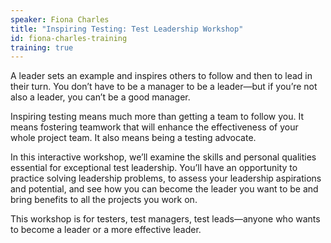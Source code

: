 ```yaml
---
speaker: Fiona Charles
title: "Inspiring Testing: Test Leadership Workshop"
id: fiona-charles-training
training: true
---
```


A leader sets an example and inspires others to follow and then to lead in their turn. You don’t have to be a manager to be a leader—but if you’re not also a leader, you can’t be a good manager.

Inspiring testing means much more than getting a team to follow you. It means fostering teamwork that will enhance the effectiveness of your whole project team. It also means being a testing advocate.

In this interactive workshop, we’ll examine the skills and personal qualities essential for exceptional test leadership. You’ll have an opportunity to practice solving leadership problems, to assess your leadership aspirations and potential, and see how you can become the leader you want to be and bring benefits to all the projects you work on.  

This workshop is for testers, test managers, test leads—anyone who wants to become a leader or a more effective leader.
